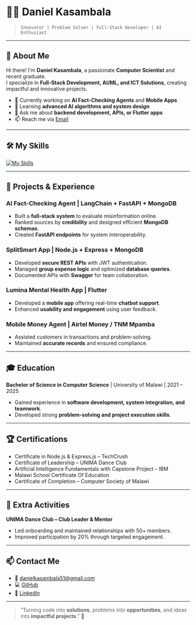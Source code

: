 # 👨‍💻 Daniel Kasambala

> `Innovator | Problem Solver | Full-Stack Developer | AI Enthusiast`

---

## 🌟 About Me

Hi there! I'm **Daniel Kasambala**, a passionate **Computer Scientist** and recent graduate.  
I specialize in **Full-Stack Development, AI/ML, and ICT Solutions**, creating impactful and innovative projects.

- 🔭 Currently working on **AI Fact-Checking Agents** and **Mobile Apps**  
- 🌱 Learning **advanced AI algorithms and system design**  
- 💬 Ask me about **backend development, APIs, or Flutter apps**  
- 📫 Reach me via [Email](mailto:danielkasambala51@gmail.com)  

---

## 🛠 My Skills

[![My Skills](https://skillicons.dev/icons?i=python,java,nodejs,express,mongodb,react,nextjs,html,css,flutter,jwt,postman,git,github,blender,godot,lua,vscode,eclipse,javafx,intellij,sublime,unity,unreal,tailwind,materialui,figma,postgres,typescript,nestjs,webpack,sqlite,flutter,heroku,rails,threejs,vercel,typescript,netlify,zig&theme=dark)](https://skillicons.dev)

---

## 📂 Projects & Experience

### AI Fact-Checking Agent | LangChain + FastAPI + MongoDB
- Built a **full-stack system** to evaluate misinformation online.
- Ranked sources by **credibility** and designed efficient **MongoDB schemas**.
- Created **FastAPI endpoints** for system interoperability.

### SplitSmart App | Node.js + Express + MongoDB
- Developed **secure REST APIs** with JWT authentication.
- Managed **group expense logic** and optimized **database queries**.
- Documented APIs with **Swagger** for team collaboration.

### Lumina Mental Health App | Flutter
- Developed a **mobile app** offering real-time **chatbot support**.
- Enhanced **usability and engagement** using user feedback.

### Mobile Money Agent | Airtel Money / TNM Mpamba
- Assisted customers in transactions and problem-solving.
- Maintained **accurate records** and ensured compliance.

---

## 🎓 Education

**Bachelor of Science in Computer Science** | University of Malawi | 2021 – 2025  
- Gained experience in **software development, system integration, and teamwork**.  
- Developed strong **problem-solving and project execution skills**.

---

## 🏆 Certifications

- Certificate in Node.js & Express.js – TechCrush  
- Certificate of Leadership – UNIMA Dance Club  
- Artificial Intelligence Fundamentals with Capstone Project – IBM  
- Malawi School Certificate Of Education  
- Certificate of Completion – Computer Society of Malawi  

---

## 💃 Extra Activities

**UNIMA Dance Club – Club Leader & Mentor**  
- Led onboarding and maintained relationships with 50+ members.  
- Improved participation by 20% through targeted engagement.  

---

## 📫 Contact Me

- 📧 [danielkasambala51@gmail.com](mailto:danielkasambala51@gmail.com)  
- 💻 [GitHub](https://github.com/DILHT)  
- 🔗 [LinkedIn](https://linkedin.com/)  

---

> “Turning code into **solutions**, problems into **opportunities**, and ideas into **impactful projects**.” 🚀
